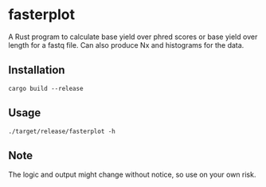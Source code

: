 # fasterplot
A Rust program to calculate base yield over phred scores or base yield over length for a fastq file. Can also produce Nx and histograms for the data.

## Installation
```
cargo build --release
```
## Usage
```
./target/release/fasterplot -h
```
## Note
The logic and output might change without notice, so use on your own risk.